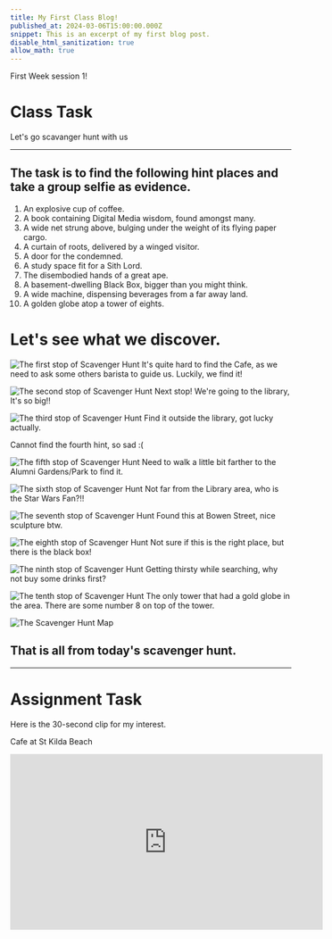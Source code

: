 ```yaml
---
title: My First Class Blog!
published_at: 2024-03-06T15:00:00.000Z
snippet: This is an excerpt of my first blog post.
disable_html_sanitization: true
allow_math: true
---
```


First Week session 1!

# Class Task

Let's go scavanger hunt with us

---

## The task is to find the following hint places and take a group selfie as evidence.

1. An explosive cup of coffee.
2. A book containing Digital Media wisdom, found amongst many.
3. A wide net strung above, bulging under the weight of its flying paper cargo.
4. A curtain of roots, delivered by a winged visitor.
5. A door for the condemned.
6. A study space fit for a Sith Lord.
7. The disembodied hands of a great ape.
8. A basement-dwelling Black Box, bigger than you might think.
9. A wide machine, dispensing beverages from a far away land.
10. A golden globe atop a tower of eights.

# Let's see what we discover.

![The first stop of Scavenger Hunt](/images/01.jpg)
It's quite hard to find the Cafe, as we need to ask some others barista to guide us. Luckily, we find it!

![The second stop of Scavenger Hunt](/images/02.jpg)
Next stop! We're going to the library, It's so big!!

![The third stop of Scavenger Hunt](/images/03.jpg)
Find it outside the library, got lucky actually.

Cannot find the fourth hint, so sad :(

![The fifth stop of Scavenger Hunt](/images/05.jpg)
Need to walk a little bit farther to the Alumni Gardens/Park to find it.

![The sixth stop of Scavenger Hunt](/images/06.jpg)
Not far from the Library area, who is the Star Wars Fan?!!

![The seventh stop of Scavenger Hunt](/images/07.jpg)
Found this at Bowen Street, nice sculpture btw.

![The eighth stop of Scavenger Hunt](/images/08.jpg)
Not sure if this is the right place, but there is the black box!

![The ninth stop of Scavenger Hunt](/images/09.jpg)
Getting thirsty while searching, why not buy some drinks first?

![The tenth stop of Scavenger Hunt](/images/10.jpg)
The only tower that had a gold globe in the area. There are some number 8 on top of the tower.

![The Scavenger Hunt Map](/images/Scavenger%20Hunt%20Map.jpg)

## That is all from today's scavenger hunt.

---

# Assignment Task

Here is the 30-second clip for my interest.

Cafe at St Kilda Beach

<iframe width="560" height="315" src="https://www.youtube.com/embed/jlV9Of-jkTI?si=eCuTb9FfuHMdl_vx" title="YouTube video player" frameborder="0" allow="accelerometer; autoplay; clipboard-write; encrypted-media; gyroscope; picture-in-picture; web-share" referrerpolicy="strict-origin-when-cross-origin" allowfullscreen></iframe>


